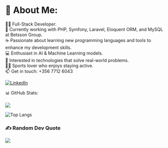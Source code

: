 # 🚀 About Me:
👨‍💻 Full-Stack Developer.<br>🌱 Currently working with PHP, Symfony, Laravel, Eloquent ORM, and MySQL at Betsson Group. <br>☕️ Passionate about learning new programming languages and tools to enhance my development skills. <br> 💻 Enthusiast in AI & Machine Learning models. <br> 👀  Interested in technologies that solve real-world problems. <br> 🏃‍♂️ Sports lover who enjoys staying active. <br> 📫 Get in touch: +356 7712 6043

[![LinkedIn](https://img.shields.io/badge/LinkedIn-%230077B5.svg?logo=linkedin&logoColor=white)](https://linkedin.com/in/https://www.linkedin.com/in/gabrielpgomes/) 

📊 GitHub Stats: </br></br>
![](https://github-readme-streak-stats.herokuapp.com/?user=Gabrielmtvp&theme=onedark&hide_border=false)<br/>

![Top Langs](https://github-readme-stats.vercel.app/api/top-langs/?username=Gabrielmtvp&hide_progress=true)

### ✍️ Random Dev Quote
![](https://quotes-github-readme.vercel.app/api?type=horizontal&theme=radical)

<!-- Proudly created with GPRM ( https://gprm.itsvg.in ) -->
